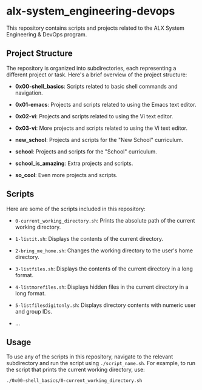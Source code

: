 # alx-system_engineering-devops

This repository contains scripts and projects related to the ALX System Engineering & DevOps program.

## Project Structure

The repository is organized into subdirectories, each representing a different project or task. Here's a brief overview of the project structure:

- **0x00-shell_basics**: Scripts related to basic shell commands and navigation.

- **0x01-emacs**: Projects and scripts related to using the Emacs text editor.

- **0x02-vi**: Projects and scripts related to using the Vi text editor.

- **0x03-vi**: More projects and scripts related to using the Vi text editor.

- **new_school**: Projects and scripts for the "New School" curriculum.

- **school**: Projects and scripts for the "School" curriculum.

- **school_is_amazing**: Extra projects and scripts.

- **so_cool**: Even more projects and scripts.

## Scripts

Here are some of the scripts included in this repository:

- `0-current_working_directory.sh`: Prints the absolute path of the current working directory.

- `1-listit.sh`: Displays the contents of the current directory.

- `2-bring_me_home.sh`: Changes the working directory to the user's home directory.

- `3-listfiles.sh`: Displays the contents of the current directory in a long format.

- `4-listmorefiles.sh`: Displays hidden files in the current directory in a long format.

- `5-listfilesdigitonly.sh`: Displays directory contents with numeric user and group IDs.

- ...

## Usage

To use any of the scripts in this repository, navigate to the relevant subdirectory and run the script using `./script_name.sh`. For example, to run the script that prints the current working directory, use:

```bash
./0x00-shell_basics/0-current_working_directory.sh

